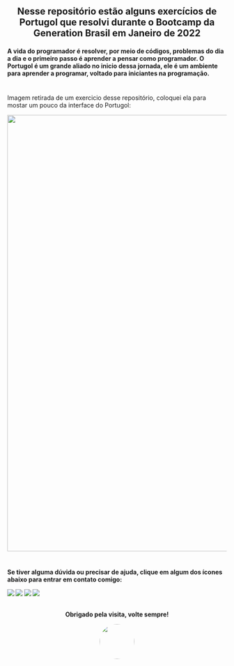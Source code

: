 <div align="center">
   <h2>Nesse repositório estão alguns exercícios de Portugol que resolvi durante o Bootcamp da Generation Brasil em Janeiro de 2022 </2>
</div>
 
<p><h4>A vida do programador é resolver, por meio de códigos, problemas do dia a dia e o primeiro passo é aprender a pensar como programador. O Portugol é um grande aliado no inicio dessa jornada,
ele é um ambiente para aprender a programar, voltado para iniciantes na programação. 

#

Imagem retirada de um exercicio desse repositório, coloquei ela para mostar um pouco da interface do Portugol:<p>
<img src= "https://user-images.githubusercontent.com/92352134/156433545-bf304a4e-69a4-4fdb-a7c7-5ae3ce3daa4d.png" width="1000px">

#
  
  <h4> Se tiver alguma dúvida ou precisar de ajuda, clique em algum dos ícones abaixo para entrar em contato comigo:</p> </4>
      <a href = "https://www.instagram.com/igorluan95"><img src="https://img.shields.io/badge/-Instagram-%23E4405F?style=for-the-badge&logo=instagram&logoColor=white" target="_blank"></a>
      <a href = "mailto:igorluansouzasilva@gmail.com"><img src="https://img.shields.io/badge/Gmail-D14836?style=for-the-badge&logo=gmail&logoColor=white" target="_blank"></a>
      <a href="https://www.linkedin.com/in/igorluan95" target="_blank"><img src="https://img.shields.io/badge/-LinkedIn-%230077B5?style=for-the-badge&logo=linkedin&logoColor=white" target="_blank"></a>
     <a href="https://api.whatsapp.com/send?phone=5511957110269" target="_blank"><img src="https://img.shields.io/badge/WhatsApp-25D366?style=for-the-badge&logo=whatsapp&logoColor=white" target="_blank"></a> 
   
##
  

<div align="center">
    <h4> Obrigado pela visita, volte sempre!</4> </p>
    <img align="center" style="border-radius:50px;" src="https://user-images.githubusercontent.com/92352134/156424659-71c75105-930f-412a-a288-b6fcd78b8cda.gif" width="80px"/>
</div>
